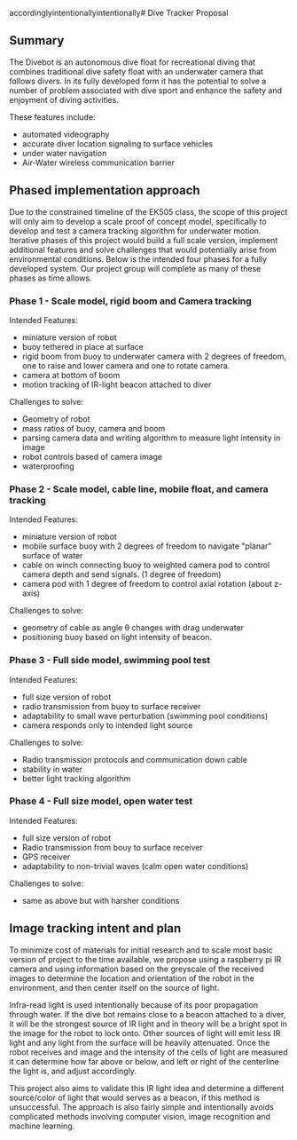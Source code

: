 accordinglyintentionallyintentionally# Dive Tracker Proposal

## Summary

The Divebot is an autonomous dive float for recreational diving that combines traditional dive safety float with an underwater camera that follows divers. In its fully developed form it has the potential to solve a number of problem associated with dive sport and enhance the safety and enjoyment of diving activities.

These features include:
- automated videography
- accurate diver location signaling to surface vehicles
- under water navigation
- Air-Water wireless communication barrier

## Phased implementation approach

Due to the constrained timeline of the EK505 class, the scope of this project will only aim to develop a scale proof of concept model, specifically to develop and test a camera tracking algorithm for underwater motion. Iterative phases of this project would build a full scale version, implement additional features and solve challenges that would potentially arise from environmental conditions. Below is the intended four phases for a fully developed system. Our project group will complete as many of these phases as time allows.

### Phase 1 - Scale model, rigid boom and Camera tracking

Intended Features:
  - miniature version of robot
  - buoy tethered in place at surface
  - rigid boom from buoy to underwater camera with 2 degrees of freedom, one to raise and lower camera and one to rotate camera.
  - camera at bottom of boom
  - motion tracking of IR-light beacon attached to diver

Challenges to solve:
  - Geometry of robot
  - mass ratios of buoy, camera and boom
  - parsing camera data and writing algorithm to measure light intensity in image
  - robot controls based of camera image
  - waterproofing

### Phase 2 - Scale model, cable line, mobile float, and camera tracking

Intended Features:
  - miniature version of robot
  - mobile surface buoy with 2 degrees of freedom to navigate "planar" surface of water
  - cable on winch connecting buoy to weighted camera pod to control camera depth and send signals. (1 degree of freedom)
  - camera pod with 1 degree of freedom to control axial rotation (about z-axis)

Challenges to solve:
  - geometry of cable as angle θ changes with drag underwater
  - positioning buoy based on light intensity of beacon.

### Phase 3 - Full side model, swimming pool test

Intended Features:
  - full size version of robot
  - radio transmission from buoy to surface receiver
  - adaptability to small wave perturbation (swimming pool conditions)
  - camera responds only to intended light source

Challenges to solve:
  - Radio transmission protocols and communication down cable
  - stability in water
  - better light tracking algorithm

### Phase 4 - Full size model, open water test

 Intended Features:
 - full size version of robot
 - Radio transmission from bouy to surface receiver
 - GPS receiver
 - adaptability to non-trivial waves (calm open water conditions)

 Challenges to solve:
   - same as above but with harsher conditions

## Image tracking intent and plan

To minimize cost of materials for initial research and to scale most basic version of project to the time available, we propose using a raspberry pi IR camera and using information based on the greyscale of the received images to determine the location and orientation of the robot in the environment, and then center itself on the source of light.

Infra-read light is used intentionally because of its poor propagation through water. If the dive bot remains close to a beacon attached to a diver, it will be the strongest source of IR light and in theory will be a bright spot in the image for the robot to lock onto. Other sources of light will emit less IR light and any light from the surface will be heavily attenuated. Once the robot receives and image and the intensity of the cells of light are measured it can determine how far above or below, and left or right of the centerline the light is, and adjust accordingly.

This project also aims to validate this IR light idea and determine a different source/color of light that would serves as a beacon, if this method is unsuccessful. The approach is also fairly simple and intentionally avoids complicated methods involving computer vision, image recognition and machine learning.    

